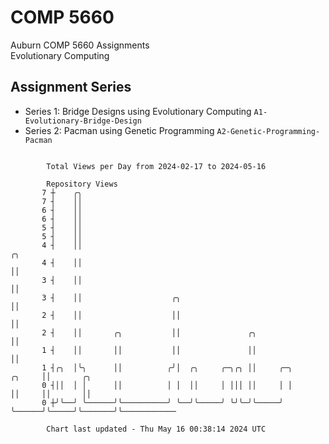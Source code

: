 # COMP 5660
Auburn COMP 5660 Assignments  
Evolutionary Computing

## Assignment Series
- Series 1: Bridge Designs using Evolutionary Computing `A1-Evolutionary-Bridge-Design`
- Series 2: Pacman using Genetic Programming `A2-Genetic-Programming-Pacman`

```

        Total Views per Day from 2024-02-17 to 2024-05-16

        Repository Views
       7 ┼    ╭╮
       7 ┤    ││
       6 ┤    ││
       6 ┤    ││
       5 ┤    ││
       5 ┤    ││
       4 ┤    ││                                                            ╭╮
       4 ┤    ││                                                            ││
       3 ┤    ││                                                            ││
       3 ┤    ││                    ╭╮                                      ││
       2 ┤    ││                    ││                                      ││
       2 ┤    ││       ╭╮           ││               ╭╮                     ││
       1 ┤    ││       ││           ││               ││                     ││
       1 ┤╭╮  │╰╮      ││          ╭╯│  ╭╮     ╭─╮╭╮ ││     ╭─╮      ╭╮     ││       ╭╮
       0 ┤││  │ │      ││          │ │  ││     │ │││ ││     │ │      ││     ││       ││
       0 ┼╯╰──╯ ╰──────╯╰──────────╯ ╰──╯╰─────╯ ╰╯╰─╯╰─────╯ ╰──────╯╰─────╯╰───────╯╰────────────

        Chart last updated - Thu May 16 00:38:14 2024 UTC
        
```
